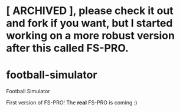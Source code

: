 # [ ARCHIVED ], please check it out and fork if you want, but I started working on a more robust version after this called FS-PRO.
# football-simulator
Football Simulator
 
First version of FS-PRO! The **real** FS-PRO is coming :)
